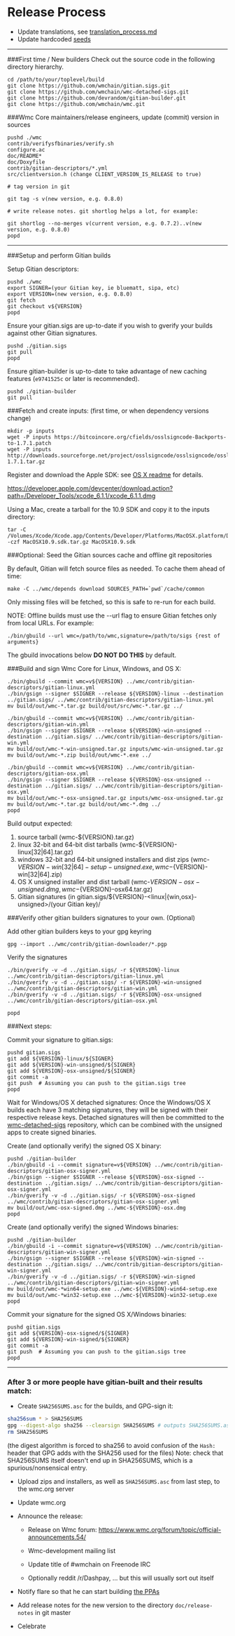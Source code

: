 Release Process
====================

* Update translations, see [translation_process.md](https://github.com/wmchain/wmc/blob/master/doc/translation_process.md#syncing-with-transifex)
* Update hardcoded [seeds](/contrib/seeds)

* * *

###First time / New builders
Check out the source code in the following directory hierarchy.

	cd /path/to/your/toplevel/build
	git clone https://github.com/wmchain/gitian.sigs.git
	git clone https://github.com/wmchain/wmc-detached-sigs.git
	git clone https://github.com/devrandom/gitian-builder.git
	git clone https://github.com/wmchain/wmc.git

###Wmc Core maintainers/release engineers, update (commit) version in sources

	pushd ./wmc
	contrib/verifysfbinaries/verify.sh
	configure.ac
	doc/README*
	doc/Doxyfile
	contrib/gitian-descriptors/*.yml
	src/clientversion.h (change CLIENT_VERSION_IS_RELEASE to true)

	# tag version in git

	git tag -s v(new version, e.g. 0.8.0)

	# write release notes. git shortlog helps a lot, for example:

	git shortlog --no-merges v(current version, e.g. 0.7.2)..v(new version, e.g. 0.8.0)
	popd

* * *

###Setup and perform Gitian builds

 Setup Gitian descriptors:

	pushd ./wmc
	export SIGNER=(your Gitian key, ie bluematt, sipa, etc)
	export VERSION=(new version, e.g. 0.8.0)
	git fetch
	git checkout v${VERSION}
	popd

  Ensure your gitian.sigs are up-to-date if you wish to gverify your builds against other Gitian signatures.

	pushd ./gitian.sigs
	git pull
	popd

  Ensure gitian-builder is up-to-date to take advantage of new caching features (`e9741525c` or later is recommended).

	pushd ./gitian-builder
	git pull

###Fetch and create inputs: (first time, or when dependency versions change)

	mkdir -p inputs
	wget -P inputs https://bitcoincore.org/cfields/osslsigncode-Backports-to-1.7.1.patch
	wget -P inputs http://downloads.sourceforge.net/project/osslsigncode/osslsigncode/osslsigncode-1.7.1.tar.gz

 Register and download the Apple SDK: see [OS X readme](README_osx.txt) for details.

 https://developer.apple.com/devcenter/download.action?path=/Developer_Tools/xcode_6.1.1/xcode_6.1.1.dmg

 Using a Mac, create a tarball for the 10.9 SDK and copy it to the inputs directory:

	tar -C /Volumes/Xcode/Xcode.app/Contents/Developer/Platforms/MacOSX.platform/Developer/SDKs/ -czf MacOSX10.9.sdk.tar.gz MacOSX10.9.sdk

###Optional: Seed the Gitian sources cache and offline git repositories

By default, Gitian will fetch source files as needed. To cache them ahead of time:

	make -C ../wmc/depends download SOURCES_PATH=`pwd`/cache/common

Only missing files will be fetched, so this is safe to re-run for each build.

NOTE: Offline builds must use the --url flag to ensure Gitian fetches only from local URLs. For example:
```
./bin/gbuild --url wmc=/path/to/wmc,signature=/path/to/sigs {rest of arguments}
```
The gbuild invocations below <b>DO NOT DO THIS</b> by default.

###Build and sign Wmc Core for Linux, Windows, and OS X:

	./bin/gbuild --commit wmc=v${VERSION} ../wmc/contrib/gitian-descriptors/gitian-linux.yml
	./bin/gsign --signer $SIGNER --release ${VERSION}-linux --destination ../gitian.sigs/ ../wmc/contrib/gitian-descriptors/gitian-linux.yml
	mv build/out/wmc-*.tar.gz build/out/src/wmc-*.tar.gz ../

	./bin/gbuild --commit wmc=v${VERSION} ../wmc/contrib/gitian-descriptors/gitian-win.yml
	./bin/gsign --signer $SIGNER --release ${VERSION}-win-unsigned --destination ../gitian.sigs/ ../wmc/contrib/gitian-descriptors/gitian-win.yml
	mv build/out/wmc-*-win-unsigned.tar.gz inputs/wmc-win-unsigned.tar.gz
	mv build/out/wmc-*.zip build/out/wmc-*.exe ../

	./bin/gbuild --commit wmc=v${VERSION} ../wmc/contrib/gitian-descriptors/gitian-osx.yml
	./bin/gsign --signer $SIGNER --release ${VERSION}-osx-unsigned --destination ../gitian.sigs/ ../wmc/contrib/gitian-descriptors/gitian-osx.yml
	mv build/out/wmc-*-osx-unsigned.tar.gz inputs/wmc-osx-unsigned.tar.gz
	mv build/out/wmc-*.tar.gz build/out/wmc-*.dmg ../
	popd

  Build output expected:

  1. source tarball (wmc-${VERSION}.tar.gz)
  2. linux 32-bit and 64-bit dist tarballs (wmc-${VERSION}-linux[32|64].tar.gz)
  3. windows 32-bit and 64-bit unsigned installers and dist zips (wmc-${VERSION}-win[32|64]-setup-unsigned.exe, wmc-${VERSION}-win[32|64].zip)
  4. OS X unsigned installer and dist tarball (wmc-${VERSION}-osx-unsigned.dmg, wmc-${VERSION}-osx64.tar.gz)
  5. Gitian signatures (in gitian.sigs/${VERSION}-<linux|{win,osx}-unsigned>/(your Gitian key)/

###Verify other gitian builders signatures to your own. (Optional)

  Add other gitian builders keys to your gpg keyring

	gpg --import ../wmc/contrib/gitian-downloader/*.pgp

  Verify the signatures

	./bin/gverify -v -d ../gitian.sigs/ -r ${VERSION}-linux ../wmc/contrib/gitian-descriptors/gitian-linux.yml
	./bin/gverify -v -d ../gitian.sigs/ -r ${VERSION}-win-unsigned ../wmc/contrib/gitian-descriptors/gitian-win.yml
	./bin/gverify -v -d ../gitian.sigs/ -r ${VERSION}-osx-unsigned ../wmc/contrib/gitian-descriptors/gitian-osx.yml

	popd

###Next steps:

Commit your signature to gitian.sigs:

	pushd gitian.sigs
	git add ${VERSION}-linux/${SIGNER}
	git add ${VERSION}-win-unsigned/${SIGNER}
	git add ${VERSION}-osx-unsigned/${SIGNER}
	git commit -a
	git push  # Assuming you can push to the gitian.sigs tree
	popd

  Wait for Windows/OS X detached signatures:
	Once the Windows/OS X builds each have 3 matching signatures, they will be signed with their respective release keys.
	Detached signatures will then be committed to the [wmc-detached-sigs](https://github.com/wmchain/wmc-detached-sigs) repository, which can be combined with the unsigned apps to create signed binaries.

  Create (and optionally verify) the signed OS X binary:

	pushd ./gitian-builder
	./bin/gbuild -i --commit signature=v${VERSION} ../wmc/contrib/gitian-descriptors/gitian-osx-signer.yml
	./bin/gsign --signer $SIGNER --release ${VERSION}-osx-signed --destination ../gitian.sigs/ ../wmc/contrib/gitian-descriptors/gitian-osx-signer.yml
	./bin/gverify -v -d ../gitian.sigs/ -r ${VERSION}-osx-signed ../wmc/contrib/gitian-descriptors/gitian-osx-signer.yml
	mv build/out/wmc-osx-signed.dmg ../wmc-${VERSION}-osx.dmg
	popd

  Create (and optionally verify) the signed Windows binaries:

	pushd ./gitian-builder
	./bin/gbuild -i --commit signature=v${VERSION} ../wmc/contrib/gitian-descriptors/gitian-win-signer.yml
	./bin/gsign --signer $SIGNER --release ${VERSION}-win-signed --destination ../gitian.sigs/ ../wmc/contrib/gitian-descriptors/gitian-win-signer.yml
	./bin/gverify -v -d ../gitian.sigs/ -r ${VERSION}-win-signed ../wmc/contrib/gitian-descriptors/gitian-win-signer.yml
	mv build/out/wmc-*win64-setup.exe ../wmc-${VERSION}-win64-setup.exe
	mv build/out/wmc-*win32-setup.exe ../wmc-${VERSION}-win32-setup.exe
	popd

Commit your signature for the signed OS X/Windows binaries:

	pushd gitian.sigs
	git add ${VERSION}-osx-signed/${SIGNER}
	git add ${VERSION}-win-signed/${SIGNER}
	git commit -a
	git push  # Assuming you can push to the gitian.sigs tree
	popd

-------------------------------------------------------------------------

### After 3 or more people have gitian-built and their results match:

- Create `SHA256SUMS.asc` for the builds, and GPG-sign it:
```bash
sha256sum * > SHA256SUMS
gpg --digest-algo sha256 --clearsign SHA256SUMS # outputs SHA256SUMS.asc
rm SHA256SUMS
```
(the digest algorithm is forced to sha256 to avoid confusion of the `Hash:` header that GPG adds with the SHA256 used for the files)
Note: check that SHA256SUMS itself doesn't end up in SHA256SUMS, which is a spurious/nonsensical entry.

- Upload zips and installers, as well as `SHA256SUMS.asc` from last step, to the wmc.org server

- Update wmc.org

- Announce the release:

  - Release on Wmc forum: https://www.wmc.org/forum/topic/official-announcements.54/

  - Wmc-development mailing list

  - Update title of #wmchain on Freenode IRC

  - Optionally reddit /r/Dashpay, ... but this will usually sort out itself

- Notify flare so that he can start building [the PPAs](https://launchpad.net/~wmc.org/+archive/ubuntu/wmc)

- Add release notes for the new version to the directory `doc/release-notes` in git master

- Celebrate
